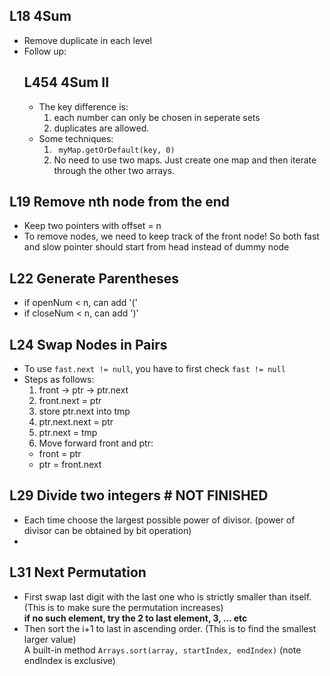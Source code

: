 ## L18 4Sum
- Remove duplicate in each level
- Follow up: 
  ## L454 4Sum II
  - The key difference is: 
    1. each number can only be chosen in seperate sets
    2. duplicates are allowed.
  - Some techniques:
    1. ` myMap.getOrDefault(key, 0)`
    2. No need to use two maps. Just create one map and then iterate through the other two arrays.

## L19 Remove nth node from the end
- Keep two pointers with offset = n
- To remove nodes, we need to keep track of the front node! So both fast and slow pointer should start from head instead of dummy node

## L22 Generate Parentheses
- if openNum < n, can add '('
- if closeNum < n, can add ')'

## L24 Swap Nodes in Pairs
- To use `fast.next != null`, you have to first check `fast != null`
- Steps as follows:
  1. front -> ptr -> ptr.next
  2. front.next = ptr
  3. store ptr.next into tmp
  4. ptr.next.next = ptr
  5. ptr.next = tmp
  6. Move forward front and ptr: 
    - front = ptr
    - ptr = front.next
    
    
## L29 Divide two integers # NOT FINISHED
- Each time choose the largest possible power of divisor. (power of divisor can be obtained by bit operation)
- 

## L31 Next Permutation
- First swap last digit with the last one who is strictly smaller than itself. (This is to make sure the permutation increases) \
  **if no such element, try the 2 to last element, 3, ... etc**
- Then sort the i+1 to last in ascending order. (This is to find the smallest larger value) \
  A built-in method `Arrays.sort(array, startIndex, endIndex)` (note endIndex is exclusive)
